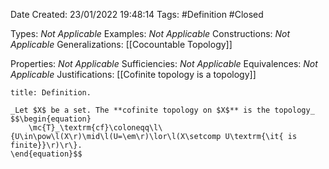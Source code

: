 <div class="topSpace"></div>

Date Created: 23/01/2022 19:48:14
Tags: #Definition #Closed 

Types: _Not Applicable_
Examples: _Not Applicable_ 
Constructions: _Not Applicable_
Generalizations: [[Cocountable Topology]]

Properties: _Not Applicable_
Sufficiencies: _Not Applicable_
Equivalences: _Not Applicable_
Justifications: [[Cofinite topology is a topology]]

``` ad-Definition
title: Definition.

_Let $X$ be a set. The **cofinite topology on $X$** is the topology_
$$\begin{equation}
    \mc{T}_\textrm{cf}\coloneqq\l\{U\in\pow\l(X\r)\mid\l(U=\em\r)\lor\l(X\setcomp U\textrm{\it{ is finite}}\r)\r\}.
\end{equation}$$

```
